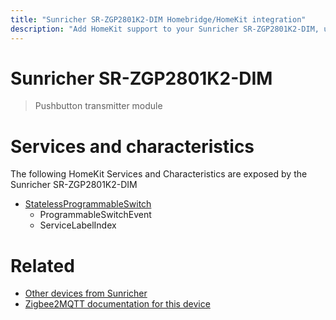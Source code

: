 ```yaml
---
title: "Sunricher SR-ZGP2801K2-DIM Homebridge/HomeKit integration"
description: "Add HomeKit support to your Sunricher SR-ZGP2801K2-DIM, using Homebridge, Zigbee2MQTT and homebridge-z2m."
---
```

<!---
This file has been GENERATED using src/docgen/docgen.ts
DO NOT EDIT THIS FILE MANUALLY!
-->
# Sunricher SR-ZGP2801K2-DIM
> Pushbutton transmitter module


# Services and characteristics
The following HomeKit Services and Characteristics are exposed by
the Sunricher SR-ZGP2801K2-DIM

* [StatelessProgrammableSwitch](../../action.md)
  * ProgrammableSwitchEvent
  * ServiceLabelIndex


# Related
* [Other devices from Sunricher](../index.md#sunricher)
* [Zigbee2MQTT documentation for this device](https://www.zigbee2mqtt.io/devices/SR-ZGP2801K2-DIM.html)